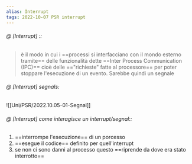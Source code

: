 ```yaml
---
alias: Interrupt
tags: 2022-10-07 PSR interrupt
---
```


###### @ [Interrupt] ::

> è il modo in cui i ==processi si interfacciano con il mondo esterno tramite== delle funzionalità dette ==Inter Process Communication (IPC)== cioè delle =="richieste" fatte al processore== per poter stoppare l'esecuzione di un evento. Sarebbe quindi un segnale
<!--ID: 1671881173050-->



###### @ [Interrupt] segnals:
![[Uni/PSR/2022.10.05-01-Segnal]]



###### @ [Interrupt] come interagisce un interrupt/segnal::
1. ==interrompe l'esecuzione== di un porcesso
2. ==esegue il codice== definito per quell'interrupt
3. se non ci sono danni al processo questo ==riprende da dove era stato interrotto==
<!--ID: 1671881249647-->
